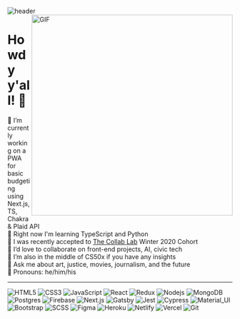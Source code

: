 
![header](https://i.ibb.co/RTZ5DMH/readme-header.png)
<img align="right" width="450px" height="auto" alt="GIF" src="https://i.pinimg.com/originals/e4/26/70/e426702edf874b181aced1e2fa5c6cde.gif" />

# Howdy y'all! 🤠 
🍟 I’m currently working on a PWA for basic budgeting using Next.js, TS, Chakra & Plaid API<br/>
🍔 Right now I'm learning TypeScript and Python<br/>
🍱 I was recently accepted to [The Collab Lab](https://the-collab-lab.codes/) Winter 2020 Cohort<br/>
🌯 I’d love to collaborate on front-end projects, AI, civic tech<br/>
🍝 I’m also in the middle of CS50x if you have any insights<br/>
🍜 Ask me about art, justice, movies, journalism, and the future<br/>
🥞 Pronouns: he/him/his<br/>
<hr />

![HTML5](https://img.shields.io/badge/-HTML5-black?style=flat-square&logo=html5&logoColor=white)
![CSS3](https://img.shields.io/badge/-CSS3-black?style=flat-square&logo=css3)
![JavaScript](https://img.shields.io/badge/-JavaScript-black?style=flat-square&logo=javascript)
![React](https://img.shields.io/badge/-React-black?style=flat-square&logo=react)
![Redux](https://img.shields.io/badge/-Redux-black?style=flat-square&logo=Redux)
![Nodejs](https://img.shields.io/badge/-Nodejs-black?style=flat-square&logo=Node.js)
![MongoDB](https://img.shields.io/badge/-MongoDB-black?style=flat-square&logo=mongodb)
![Postgres](https://img.shields.io/badge/-PostgreSQL-black?style=flat-square&logo=postgresql)
![Firebase](https://img.shields.io/badge/-Firebase-black?style=flat-square&logo=Firebase)
![Next.js](https://img.shields.io/badge/-Next-black?style=flat-square&logo=Next.js)
![Gatsby](https://img.shields.io/badge/-Gatsby-black?style=flat-square&logo=Gatsby)
![Jest](https://img.shields.io/badge/-Jest-black?style=flat-square&logo=Jest)
![Cypress](https://img.shields.io/badge/-Cypress-black?style=flat-square&logo=Cypress)
![Material_UI](https://img.shields.io/badge/-Material_UI-black?style=flat-square&logo=material-ui)
![Bootstrap](https://img.shields.io/badge/-Bootstrap-black?style=flat-square&logo=bootstrap)
![SCSS](https://img.shields.io/badge/-SCSS-black?style=flat-square&logo=SASS)
![Figma](https://img.shields.io/badge/-Figma-black?style=flat-square&logo=figma)
![Heroku](https://img.shields.io/badge/-Heroku-black?style=flat-square&logo=heroku)
![Netlify](https://img.shields.io/badge/-Netlify-black?style=flat-square&logo=netlify)
![Vercel](https://img.shields.io/badge/-Vercel-black?style=flat-square&logo=vercel)
![Git](https://img.shields.io/badge/-Git-black?style=flat-square&logo=git)
